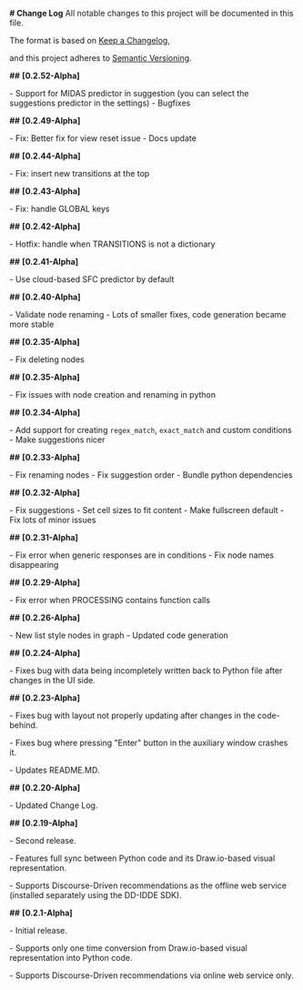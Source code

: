 **# Change Log**
All notable changes to this project will be documented in this file.

The format is based on [Keep a Changelog](https://keepachangelog.com/en/1.0.0/),

and this project adheres to [Semantic Versioning](https://semver.org/spec/v2.0.0.html).

**##** **[****0.2.52-Alpha****]**

\-  Support for MIDAS predictor in suggestion (you can select the suggestions predictor in the settings)
\-  Bugfixes

**##** **[****0.2.49-Alpha****]**

\-  Fix: Better fix for view reset issue
\-  Docs update

**##** **[****0.2.44-Alpha****]**

\-  Fix: insert new transitions at the top

**##** **[****0.2.43-Alpha****]**

\-  Fix: handle GLOBAL keys

**##** **[****0.2.42-Alpha****]**

\-  Hotfix: handle when TRANSITIONS is not a dictionary

**##** **[****0.2.41-Alpha****]**

\-  Use cloud-based SFC predictor by default

**##** **[****0.2.40-Alpha****]**

\-  Validate node renaming
\-  Lots of smaller fixes, code generation became more stable

**##** **[****0.2.35-Alpha****]**

\-  Fix deleting nodes

**##** **[****0.2.35-Alpha****]**

\-  Fix issues with node creation and renaming in python

**##** **[****0.2.34-Alpha****]**

\-  Add support for creating `regex_match`, `exact_match` and custom conditions
\-  Make suggestions nicer

**##** **[****0.2.33-Alpha****]**

\-  Fix renaming nodes
\-  Fix suggestion order
\-  Bundle python dependencies

**##** **[****0.2.32-Alpha****]**

\-  Fix suggestions
\-  Set cell sizes to fit content
\-  Make fullscreen default
\-  Fix lots of minor issues

**##** **[****0.2.31-Alpha****]**

\-  Fix error when generic responses are in conditions
\-  Fix node names disappearing

**##** **[****0.2.29-Alpha****]**

\-  Fix error when PROCESSING contains function calls

**##** **[****0.2.26-Alpha****]**

\-  New list style nodes in graph
\-  Updated code generation

**##** **[****0.2.24-Alpha****]**

\-  Fixes bug with data being incompletely written back to Python file after changes in the UI side.

**##** **[****0.2.23-Alpha****]**

\-  Fixes bug with layout not properly updating after changes in the code-behind.

\-  Fixes bug where pressing "Enter" button in the auxiliary window crashes it.

\-  Updates README.MD.

**##** **[****0.2.20-Alpha****]**

\-  Updated Change Log.

**##** **[****0.2.19-Alpha****]**

\- Second release.

\- Features full sync between Python code and its Draw.io-based visual representation. 

\- Supports Discourse-Driven recommendations as the offline web service (installed separately using the DD-IDDE SDK).

**##** **[****0.2.1-Alpha****]**

\-  Initial release.

\- Supports only one time conversion from Draw.io-based visual representation into Python code. 

\- Supports Discourse-Driven recommendations via online web service only.
